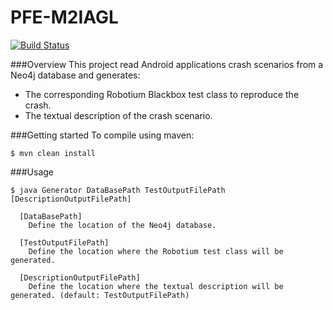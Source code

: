 # PFE-M2IAGL
[![Build Status](https://travis-ci.org/gisselFdez/PFE-M2IAGL.svg?branch=master)](https://travis-ci.org/gisselFdez/PFE-M2IAGL)

###Overview
This project read Android applications crash scenarios from a Neo4j database and generates:
- The corresponding Robotium Blackbox test class to reproduce the crash.
- The textual description of the crash scenario.

###Getting started
To compile using maven: 
```
$ mvn clean install
```

###Usage
```
$ java Generator DataBasePath TestOutputFilePath [DescriptionOutputFilePath]

  [DataBasePath]
    Define the location of the Neo4j database.
    
  [TestOutputFilePath]
    Define the location where the Robotium test class will be generated.
    
  [DescriptionOutputFilePath]
    Define the location where the textual description will be generated. (default: TestOutputFilePath)
```
